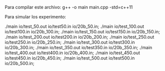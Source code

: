 Para compilar este archivo: g++ -o main main.cpp -std=c++11

Para simular los experimento:

./main io/test_50.out io/test50.in io/20b_50.in;
./main io/test_100.out io/test100.in io/20b_100.in;
./main io/test_150.out io/test150.in io/20b_150.in;
./main io/test_200.out io/test200.in io/20b_200.in;
./main io/test_250.out io/test250.in io/20b_250.in;
./main io/test_300.out io/test300.in io/20b_300.in;
./main io/test_350.out io/test350.in io/20b_350.in;
./main io/test_400.out io/test400.in io/20b_400.in;
./main io/test_450.out io/test450.in io/20b_450.in;
./main io/test_500.out io/test500.in io/20b_500.in;
